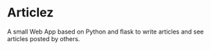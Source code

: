# Articlez
A small Web App based on Python and flask to write articles and see articles posted by others.

